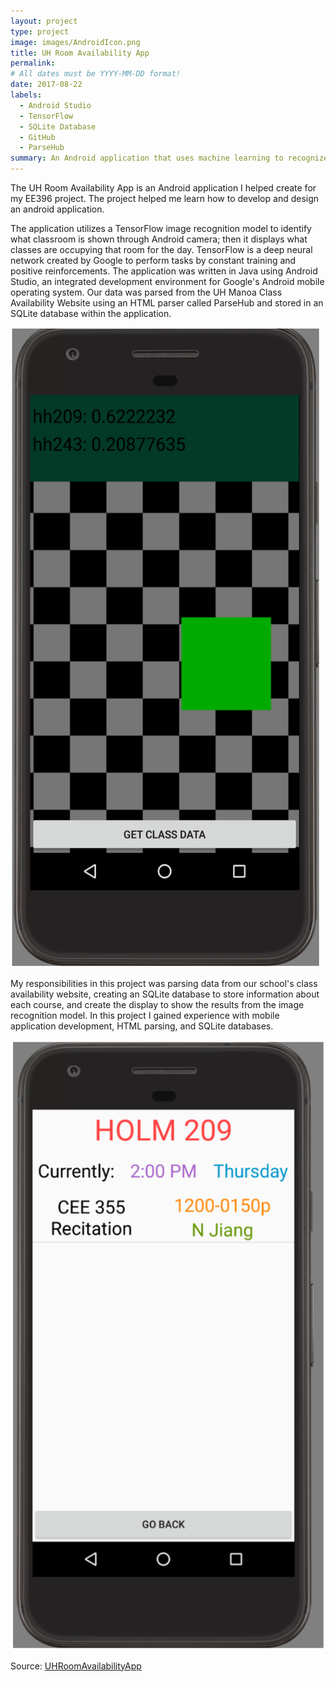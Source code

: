 ```yaml
---
layout: project
type: project
image: images/AndroidIcon.png
title: UH Room Availability App
permalink: 
# All dates must be YYYY-MM-DD format!
date: 2017-08-22
labels:
  - Android Studio
  - TensorFlow
  - SQLite Database
  - GitHub
  - ParseHub
summary: An Android application that uses machine learning to recognize classrooms and display their relevant information.
---
```

The UH Room Availability App is an Android application I helped create for my EE396 project. The project helped me learn how to develop and design an android application.    

The application utilizes a TensorFlow image recognition model to identify what classroom is shown through Android camera; then it displays what classes are occupying that room for the day. TensorFlow is a deep neural network created by Google to perform tasks by constant training and positive reinforcements. The application was written in Java using Android Studio, an integrated development environment for Google's Android mobile operating system. Our data was parsed from the UH Manoa Class Availability Website using an HTML parser called ParseHub and stored in an SQLite database within the application.              

<img class="ui medium right floated rounded image" src="../images/rooms_1.png">

My responsibilities in this project was parsing data from our school's class availability website, creating an SQLite database to store information about each course, and create the display to show the results from the image recognition model. In this project I gained experience with mobile application development, HTML parsing, and SQLite databases.      

<img class="ui image" src="../images/rooms_2.png">  
 
Source: <a href="https://github.com/kekupua/EE396"><i class="large github icon"></i>UHRoomAvailabilityApp</a>
